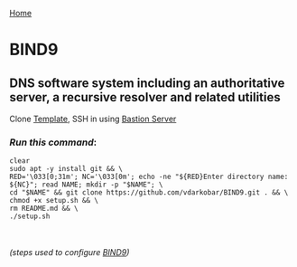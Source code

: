 <p align="left">
  <a href="https://github.com/vdarkobar/Home-Cloud#self-hosted-cloud">Home</a>
</p>  
  
# BIND9
## DNS software system including an authoritative server, a recursive resolver and related utilities  

  
Clone <a href="https://github.com/vdarkobar/DebianTemplate/blob/main/README.md#debian-template">Template</a>, SSH in using <a href="https://github.com/vdarkobar/Home-Cloud/blob/main/shared/Bastion.md#bastion">Bastion Server</a>  

  
### *Run this command*:
```
clear
sudo apt -y install git && \
RED='\033[0;31m'; NC='\033[0m'; echo -ne "${RED}Enter directory name: ${NC}"; read NAME; mkdir -p "$NAME"; \
cd "$NAME" && git clone https://github.com/vdarkobar/BIND9.git . && \
chmod +x setup.sh && \
rm README.md && \
./setup.sh
```


<br><br>
*(steps used to configure <a href="https://github.com/vdarkobar/How-To/blob/master/BIND9-M%26S.md">BIND9</a>)*
